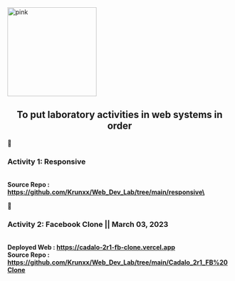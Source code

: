 <img align = "center" alt="pink" width = "200" height = "200" src = "https://user-images.githubusercontent.com/82696971/223296270-972f4093-7de7-4405-b754-062248ea0510.png">

<h2 align = "center"> To put laboratory activities in web systems in order </h2>

📌<h3><b>Activity 1: Responsive <b></h3><br> 
Source Repo : https://github.com/Krunxx/Web_Dev_Lab/tree/main/responsive\
<br> 
  
📌<h3><b> Activity 2: Facebook Clone  || March 03, 2023 <b></h3><br>
Deployed Web : https://cadalo-2r1-fb-clone.vercel.app <br>
Source Repo : https://github.com/Krunxx/Web_Dev_Lab/tree/main/Cadalo_2r1_FB%20Clone

